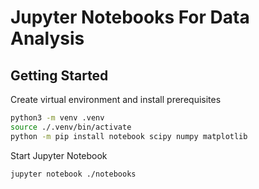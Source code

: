 # Jupyter Notebooks For Data Analysis

## Getting Started

Create virtual environment and install prerequisites

```bash
python3 -m venv .venv
source ./.venv/bin/activate
python -m pip install notebook scipy numpy matplotlib
```

Start Jupyter Notebook

```bash
jupyter notebook ./notebooks
```
